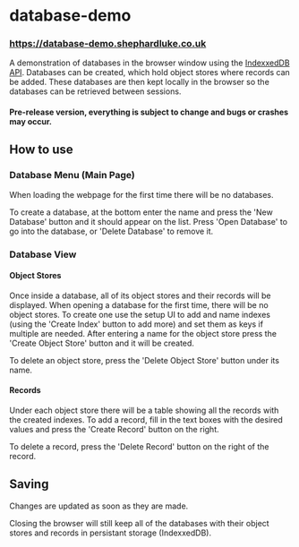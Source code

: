 # database-demo
### https://database-demo.shephardluke.co.uk
A demonstration of databases in the browser window using the [IndexxedDB API](https://developer.mozilla.org/en-US/docs/Web/API/IndexedDB_API). Databases can be created, which hold object stores where records can be added. These databases are then kept locally in the browser so the databases can be retrieved between sessions.

#### Pre-release version, everything is subject to change and bugs or crashes may occur.

## How to use
### Database Menu (Main Page)
When loading the webpage for the first time there will be no databases.

To create a database, at the bottom enter the name and press the 'New Database' button and it should appear on the list.
Press 'Open Database' to go into the database, or 'Delete Database' to remove it.

### Database View
#### Object Stores
Once inside a database, all of its object stores and their records will be displayed. When opening a database for the first time, there will be no object stores. To create one use the setup UI to add and name indexes (using the 'Create Index' button to add more) and set them as keys if multiple are needed. After entering a name for the object store press the 'Create Object Store' button and it will be created.

To delete an object store, press the 'Delete Object Store' button under its name.

#### Records
Under each object store there will be a table showing all the records with the created indexes. To add a record, fill in the text boxes with the desired values and press the 'Create Record' button on the right.

To delete a record, press the 'Delete Record' button on the right of the record.

## Saving
Changes are updated as soon as they are made.

Closing the browser will still keep all of the databases with their object stores and records in persistant storage (IndexxedDB).
